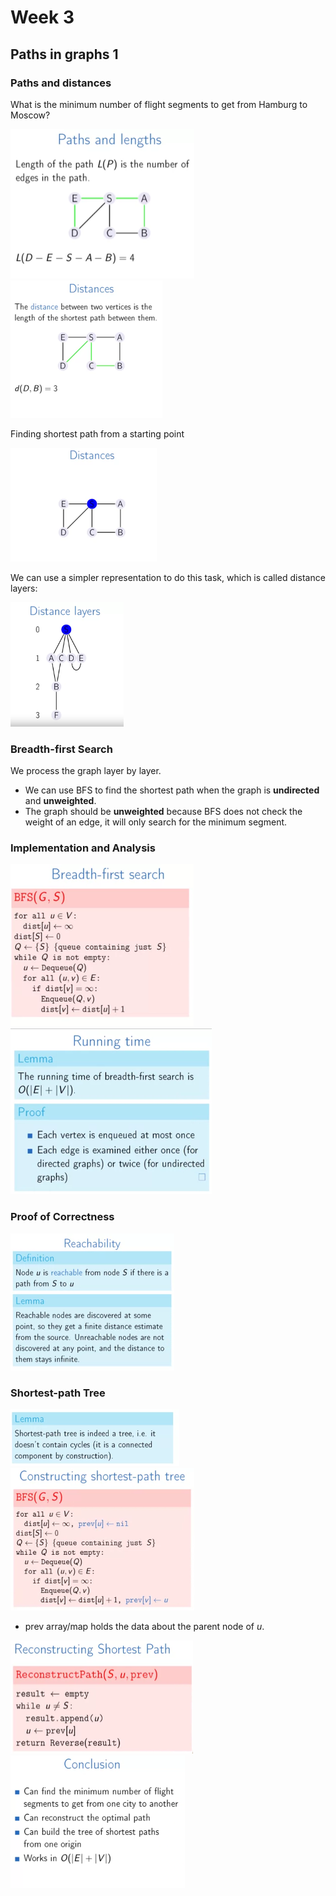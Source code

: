 # Week 3

## Paths in graphs 1

### Paths and distances

What is the minimum number of flight segments to get from Hamburg to Moscow?

<img src="assets/graph-01.png" style="zoom:50%"/>

<img src="assets/graph-02.png" style="zoom:50%"/>

Finding shortest path from a starting point

<img src="assets/graph-03.png" style="zoom:50%"/>

We can use a simpler representation to do this task, which is called distance layers:

<img src="assets/graph-04.png" style="zoom:50%"/>

### Breadth-first Search

We process the graph layer by layer.

* We can use BFS to find the shortest path when the graph is **undirected** and **unweighted**.
* The graph should be **unweighted** because BFS does not check the weight of an edge, it will only search for the minimum segment.

### Implementation and Analysis

<img src="assets/graph-05.png" style="zoom:50%"/>

<img src="assets/graph-06.png" style="zoom:50%"/>

### Proof of Correctness

<img src="assets/graph-07.png" style="zoom:50%"/>

### Shortest-path Tree

<img src="assets/graph-08.png" style="zoom:50%"/>

<img src="assets/graph-09.png" style="zoom:50%"/>

* prev array/map holds the data about the parent node of $u$.

<img src="assets/graph-10.png" style="zoom:50%"/>

<img src="assets/graph-11.png" style="zoom:50%"/>
